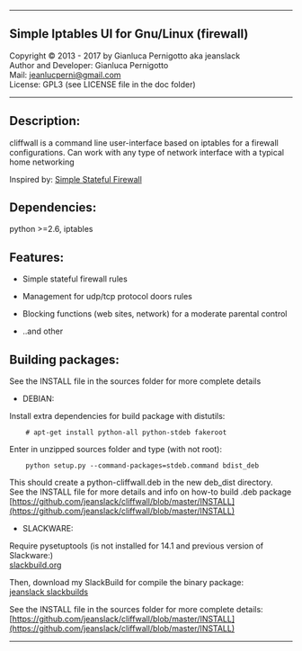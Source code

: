 --------------------------------------------
Simple Iptables UI for Gnu/Linux (firewall)
--------------------------------------------

Copyright © 2013 - 2017 by Gianluca Pernigotto aka jeanslack   
Author and Developer: Gianluca Pernigotto   
Mail: <jeanlucperni@gmail.com>   
License: GPL3 (see LICENSE file in the doc folder)

--------------------------------------------

Description:
------- 

cliffwall is a command line user-interface based on iptables for a firewall 
configurations. Can work with any type of network interface with a typical 
home networking 

Inspired by:
[Simple Stateful Firewall](https://wiki.archlinux.org/index.php/Simple_stateful_firewall)

Dependencies:
-------

python >=2.6, iptables


Features:
-------

* Simple stateful firewall rules

* Management for udp/tcp protocol doors rules

* Blocking functions (web sites, network) for a moderate parental control

* ..and other

Building packages:
----
See the INSTALL file in the sources folder for more complete details

* DEBIAN:

Install extra dependencies for build package with distutils:

		# apt-get install python-all python-stdeb fakeroot

Enter in unzipped sources folder and type (with not root):

		python setup.py --command-packages=stdeb.command bdist_deb   

This should create a python-cliffwall.deb in the new deb_dist directory.   
See the INSTALL file for more details and info on how-to build .deb package   
[https://github.com/jeanslack/cliffwall/blob/master/INSTALL](https://github.com/jeanslack/cliffwall/blob/master/INSTALL)

* SLACKWARE:

Require pysetuptools (is not installed for 14.1 and previous version of Slackware:)   
[slackbuild.org](http://slackbuilds.org/repository/14.1/python/pysetuptools/)

Then, download my SlackBuild for compile the binary package:   
[jeanslack slackbuilds](https://github.com/jeanslack/slackbuilds/tree/master/cliffwall)   

See the INSTALL file in the sources folder for more complete details:    [https://github.com/jeanslack/cliffwall/blob/master/INSTALL](https://github.com/jeanslack/cliffwall/blob/master/INSTALL)


--------------------------------------------------------------------------------
